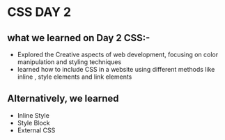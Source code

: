 # CSS DAY 2

## what we learned on Day 2 CSS:-
- Explored the Creative aspects of web development, focusing on color manipulation and styling techniques
- learned how to include CSS in a website using different methods like inline , style elements and link elements

## Alternatively, we learned
- Inline Style
- Style Block
- External CSS